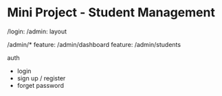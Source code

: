 # Mini Project - Student Management

/login:
/admin: layout

/admin/*
feature: /admin/dashboard
feature: /admin/students

auth
- login
- sign up / register
- forget password